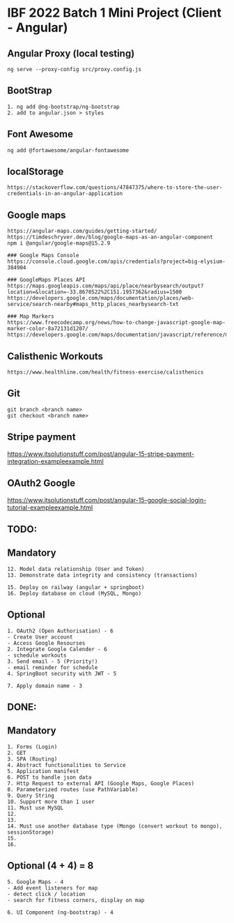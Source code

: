 # IBF 2022 Batch 1 Mini Project (Client - Angular)

## Angular Proxy (local testing)
```
ng serve --proxy-config src/proxy.config.js
```

## BootStrap
```
1. ng add @ng-bootstrap/ng-bootstrap
2. add to angular.json > styles
```

## Font Awesome
```
ng add @fortawesome/angular-fontawesome
```

## localStorage
```
https://stackoverflow.com/questions/47847375/where-to-store-the-user-credentials-in-an-angular-application
```

## Google maps
```
https://angular-maps.com/guides/getting-started/
https://timdeschryver.dev/blog/google-maps-as-an-angular-component
npm i @angular/google-maps@15.2.9

### Google Maps Console
https://console.cloud.google.com/apis/credentials?project=big-elysium-384904

### GoogleMaps Places API
https://maps.googleapis.com/maps/api/place/nearbysearch/output?location=&location=-33.8670522%2C151.1957362&radius=1500
https://developers.google.com/maps/documentation/places/web-service/search-nearby#maps_http_places_nearbysearch-txt

### Map Markers
https://www.freecodecamp.org/news/how-to-change-javascript-google-map-marker-color-8a72131d1207/
https://developers.google.com/maps/documentation/javascript/reference/marker#Icon
```

## Calisthenic Workouts
```
https://www.healthline.com/health/fitness-exercise/calisthenics
```
## Git
```
git branch <branch name>
git checkout <branch name>
```

## Stripe payment
https://www.itsolutionstuff.com/post/angular-15-stripe-payment-integration-exampleexample.html

## OAuth2 Google
https://www.itsolutionstuff.com/post/angular-15-google-social-login-tutorial-exampleexample.html

## TODO:
## Mandatory
```
12. Model data relationship (User and Token)
13. Demonstrate data integrity and consistency (transactions)

15. Deploy on railway (angular + springboot)
16. Deploy database on cloud (MySQL, Mongo)
```
## Optional
```
1. OAuth2 (Open Authorisation) - 6
- Create User account
- Access Google Resourses
2. Integrate Google Calender - 6 
- schedule workouts
3. Send email - 5 (Priority!)
- email reminder for schedule
4. SpringBoot security with JWT - 5

7. Apply domain name - 3
```

## DONE: 
## Mandatory
```
1. Forms (Login)
2. GET 
3. SPA (Routing)
4. Abstract functionalities to Service
5. Application manifest
6. POST to handle json data
7. Http Request to external API (Google Maps, Google Places)
8. Parameterized routes (use PathVariable)
9. Query String
10. Support more than 1 user
11. Must use MySQL
12. 
13. 
14. Must use another database type (Mongo (convert workout to mongo), sessionStorage) 
15. 
16. 
```
## Optional (4 + 4) = 8
```
5. Google Maps - 4
- Add event listeners for map
- detect click / location
- search for fitness corners, display on map

6. UI Component (ng-bootstrap) - 4
```